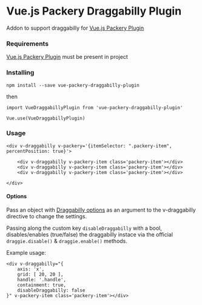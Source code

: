 # Vue.js Packery Draggabilly Plugin

Addon to support draggabilly for [Vue.js Packery Plugin](https://github.com/t-k-f/vue-packery-plugin)

### Requirements

[Vue.js Packery Plugin](https://github.com/t-k-f/vue-packery-plugin) must be present in project

### Installing

```
npm install --save vue-packery-draggabilly-plugin
```

then

```
import VueDraggabillyPlugin from 'vue-packery-draggabilly-plugin'

Vue.use(VueDraggabillyPlugin)
```

### Usage

```
<div v-draggabilly v-packery='{itemSelector: ".packery-item", percentPosition: true}'>

    <div v-draggabilly v-packery-item class='packery-item'></div>
    <div v-draggabilly v-packery-item class='packery-item'></div>
    <div v-draggabilly v-packery-item class='packery-item'></div>

</div>
```


#### Options

Pass an object with [Draggabilly options](https://draggabilly.desandro.com/) as an argument to the v-draggabilly directive to change the settings.

Passing along the custom key `disableDraggabilly` with a bool, disables/enables (true/false) the draggabilly instace via the official `draggie.disable()` & `draggie.enable()` methods.

Example usage:
```
<div v-draggabilly="{
    axis: 'x',
    grid: [ 20, 20 ],
    handle: '.handle',
    containment: true,
    disableDraggabilly: false
}" v-packery-item class='packery-item'></div>
```
